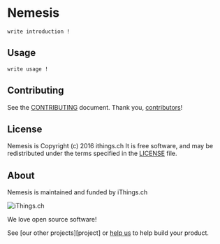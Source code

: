 # Nemesis

`write introduction !`

## Usage

`write usage !`

## Contributing

See the [CONTRIBUTING] document.
Thank you, [contributors]!

  [CONTRIBUTING]: CONTRIBUTING.md
  [contributors]: https://github.com/ithings/nemesis/graphs/contributors

## License

Nemesis is Copyright (c) 2016 ithings.ch
It is free software, and may be redistributed
under the terms specified in the [LICENSE] file.

  [LICENSE]: /LICENSE

## About

Nemesis is maintained and funded by iThings.ch

![iThings.ch](https://ithings.ch/logo.png)

We love open source software!

See [our other projects][project]
or [help us][help] to help build your product.

  [projects]: https://ithings.ch/projects?utm_source=github
  [help]: https://ithings.ch/help-us?utm_source=github

